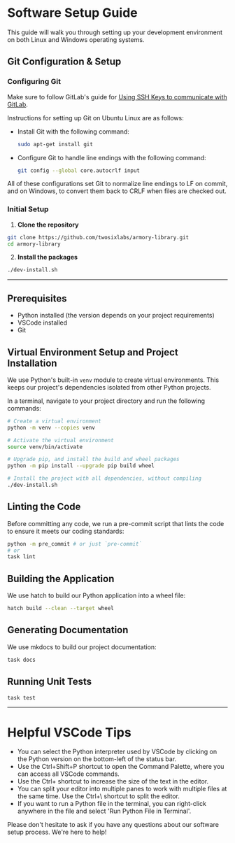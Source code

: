# Software Setup Guide

This guide will walk you through setting up your development environment on both Linux and Windows operating systems.

## Git Configuration & Setup

### Configuring Git

Make sure to follow GitLab's guide for [Using SSH Keys to communicate with GitLab](https://docs.gitlab.com/ee/user/ssh.html).

Instructions for setting up Git on Ubuntu Linux are as follows:
  * Install Git with the following command:

      ```bash
      sudo apt-get install git
      ```

  * Configure Git to handle line endings with the following command:

      ```bash
      git config --global core.autocrlf input
      ```

All of these configurations set Git to normalize line endings to LF on commit, and on Windows, to convert them back to CRLF when files are checked out.

### Initial Setup
1. **Clone the repository**
  ```bash
  git clone https://github.com/twosixlabs/armory-library.git
  cd armory-library
  ```

2. **Install the packages**
  ```bash
  ./dev-install.sh
  ```

---

## Prerequisites

- Python installed (the version depends on your project requirements)
- VSCode installed
- Git

## Virtual Environment Setup and Project Installation

We use Python's built-in `venv` module to create virtual environments. This keeps our project's dependencies isolated from other Python projects.

In a terminal, navigate to your project directory and run the following commands:

```bash
# Create a virtual environment
python -m venv --copies venv

# Activate the virtual environment
source venv/bin/activate

# Upgrade pip, and install the build and wheel packages
python -m pip install --upgrade pip build wheel

# Install the project with all dependencies, without compiling
./dev-install.sh
```

## Linting the Code

Before committing any code, we run a pre-commit script that lints the code to ensure it meets our coding standards:

```bash
python -m pre_commit # or just `pre-commit`
# or
task lint
```

## Building the Application

We use hatch to build our Python application into a wheel file:

```bash
hatch build --clean --target wheel
```

## Generating Documentation

We use mkdocs to build our project documentation:

```bash
task docs
```

## Running Unit Tests

```bash
task test
```

---

# Helpful VSCode Tips

  - You can select the Python interpreter used by VSCode by clicking on the Python version on the bottom-left of the status bar.
  - Use the Ctrl+Shift+P shortcut to open the Command Palette, where you can access all VSCode commands.
  - Use the Ctrl+ shortcut to increase the size of the text in the editor.
  - You can split your editor into multiple panes to work with multiple files at the same time. Use the Ctrl+\ shortcut to split the editor.
  - If you want to run a Python file in the terminal, you can right-click anywhere in the file and select 'Run Python File in Terminal'.


Please don't hesitate to ask if you have any questions about our software setup process. We're here to help!
